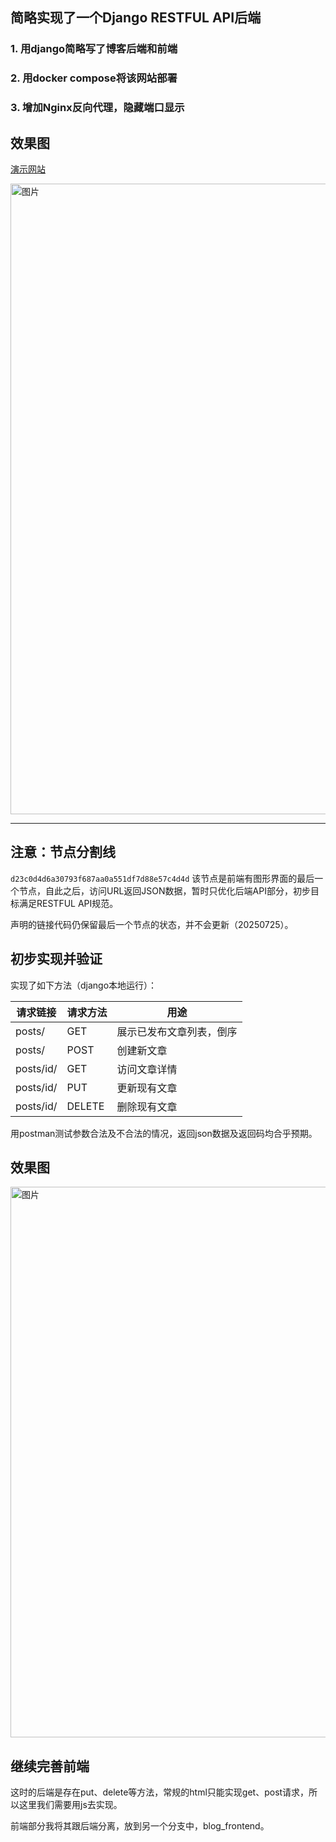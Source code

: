 ## 简略实现了一个Django RESTFUL API后端

### 1. 用django简略写了博客后端和前端

### 2. 用docker compose将该网站部署

### 3. 增加Nginx反向代理，隐藏端口显示

## 效果图

[演示网站](http://117.72.175.93/)

<img width="1367" height="1009" alt="图片" src="https://github.com/user-attachments/assets/6c489488-695e-4c76-be83-f879ce997676" />

---

## 注意：节点分割线

`d23c0d4d6a30793f687aa0a551df7d88e57c4d4d`
该节点是前端有图形界面的最后一个节点，自此之后，访问URL返回JSON数据，暂时只优化后端API部分，初步目标满足RESTFUL API规范。

声明的链接代码仍保留最后一个节点的状态，并不会更新（20250725）。


## 初步实现并验证

实现了如下方法（django本地运行）：

| 请求链接 | 请求方法 |  用途 |
|--| --| -- |
| posts/ | GET | 展示已发布文章列表，倒序 |
| posts/ | POST | 创建新文章 |
| posts/id/ | GET | 访问文章详情 |
| posts/id/ | PUT | 更新现有文章 |
| posts/id/ | DELETE |  删除现有文章 |

用postman测试参数合法及不合法的情况，返回json数据及返回码均合乎预期。

## 效果图

<img width="1515" height="881" alt="图片" src="https://github.com/user-attachments/assets/25e8d241-c158-4ea4-ba0c-ffcab30289e4" />


## 继续完善前端

这时的后端是存在put、delete等方法，常规的html只能实现get、post请求，所以这里我们需要用js去实现。

前端部分我将其跟后端分离，放到另一个分支中，blog_frontend。